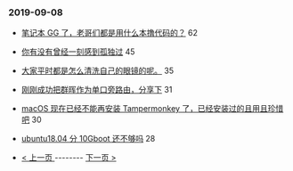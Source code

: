 ### 2019-09-08 
- [笔记本 GG 了，老哥们都是用什么本撸代码的？](https://www.v2ex.com/t/598900) 62
- [你有没有曾经一刻感到孤独过](https://www.v2ex.com/t/599002) 45
- [大家平时都是怎么清洗自己的眼镜的呢。](https://www.v2ex.com/t/599032) 35
- [刚刚成功把群晖作为单口旁路由，分享下](https://www.v2ex.com/t/598954) 31
- [macOS 现在已经不能再安装 Tampermonkey 了，已经安装过的且用且珍惜吧](https://www.v2ex.com/t/598952) 30
- [ubuntu18.04 分 10Gboot 还不够吗](https://www.v2ex.com/t/599051) 28 

- [ < 上一页 ](https://github.com/able8/v2ex-hot-record/blob/master/2019-09-07.md) -------- [ 下一页 > ](https://github.com/able8/v2ex-hot-record/blob/master/2019-09-09.md)
